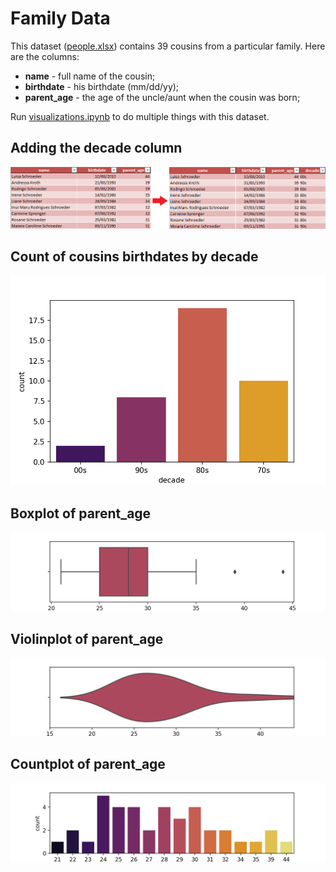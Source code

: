 # Family Data

This dataset ([people.xlsx](people.xlsx)) contains 39 cousins from a particular family. Here are the columns:

- **name** - full name of the cousin;
- **birthdate** - his birthdate (mm/dd/yy);
- **parent_age** - the age of the uncle/aunt when the cousin was born;


Run [visualizations.ipynb](visualizations.ipynb) to do multiple things with this dataset.


## Adding the decade column

![excel_file_change](image.png)

## Count of cousins birthdates by decade

![excel_file_change](figures/countplot.png)

## Boxplot of parent_age

![excel_file_change](figures/boxplot.png)


## Violinplot of parent_age

![excel_file_change](figures/violinplot.png)

## Countplot of parent_age

![excel_file_change](figures/countplot2.png)
